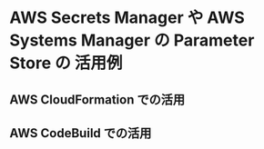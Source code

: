 # AWS Secrets Manager や AWS Systems Manager の Parameter Store の 活用例

## AWS CloudFormation での活用



## AWS CodeBuild での活用
